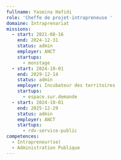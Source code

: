 ```yaml
---
fullname: Yasmina Hafidi
role: 'Cheffe de projet-intrapreneuse '
domaine: Intraprenariat
missions:
  - start: 2021-08-16
    end: 2024-12-31
    status: admin
    employer: ANCT
    startups:
      - monstage
  - start: 2024-10-01
    end: 2029-12-14
    status: admin
    employer: Incubateur des territoires
    startups:
      - espace.sur.demande
  - start: 2024-10-01
    end: 2025-12-29
    status: admin
    employer: ANCT
    startups:
      - rdv-service-public
competences:
  - Intrapreneur(se)
  - Administration Publique
---
```

